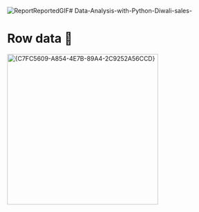 ![ReportReportedGIF](https://github.com/user-attachments/assets/a3102ce6-0e86-4f7c-aae6-980a3854f6dd)# Data-Analysis-with-Python-Diwali-sales-

# Row data 📄
<img width="349" alt="{C7FC5609-A854-4E7B-89A4-2C9252A56CCD}" src="https://github.com/user-attachments/assets/32f6cdb6-ea65-422b-ba17-50ccd6447456">
